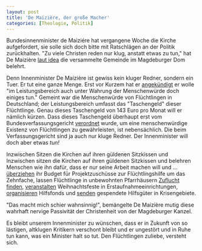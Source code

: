 ```yaml
---
layout: post
title: 'De Maizière, der große Macher'
categories: [Theologie, Politik]
---
```


Bundesinnenminister de Maiziére hat vergangene Woche die Kirche aufgefordert, sie solle sich doch bitte mit Ratschlägen an der Politik zurückhalten. "Zu viele Christen reden nur klug, anstatt etwas zu tun," hat De Maizière [laut idea](http://www.idea.de/thema-des-tages/artikel/kirche-soll-sich-mit-ratschlaegen-an-die-politik-zurueckhalten-83429.html) die versammelte Gemeinde im Magdeburger Dom belehrt.

Denn Innenminister De Maizière ist gewiss kein kluger Redner, sondern ein Tuer. Er tut eine ganze Menge. Erst vor Kurzem hat er [angekündigt](http://www.faz.net/aktuell/opposition-gegen-weniger-taschengeld-fuer-asylbewerber-13749708.html) er wolle "im Leistungsbereich auch unter Wahrung der Menschenwürde doch einiges tun." Gemeint war die Menschenwürde von Flüchtlingen in Deutschland; der Leistungsbereich umfasst das "Taschengeld" dieser Flüchtlinge. Genau dieses Taschengeld von 143 Euro pro Monat will er nämlich kürzen. Dass dieses Taschengeld überhaupt erst vom Bundesverfassungsgericht [verordnet](http://www.bundesverfassungsgericht.de/pressemitteilungen/bvg12-056.html) wurde, um eine menschenwürdige Existenz von Flüchtlingen zu gewährleisten, ist nebensächlich. Die beim Verfassungsgericht sind ja auch nur kluge Redner. Der Innenminister will doch aber etwas *tun!*

Inzwischen Sitzen die Kirchen auf ihren güldenen Sitzkissen und Inzwischen sitzen die Kirchen auf ihren güldenen Sitzkissen und belehren Menschen wie ihn dafür, dass er nur seine Arbeit machen will und … [überziehen](http://www.evlks.de/doc/Drucksache_26_Internetberichterstattung.pdf) ihr Budget für Projektzuschüsse zur Flüchtlingshilfe um das Zehnfache, lassen Flüchtlinge in unbewohnten Pfarrhäusern [Zuflucht finden](http://www.evangelisch.de/inhalte/124206/27-08-2015/zehn-fluechtlinge-ziehen-wuerttembergisches-pfarrhaus), [veranstalten](http://www.thomas-kaumanns.de/2014/12/22/pfarreiengemeinschaft-neuss-mitte-setzt-hilfsaktion-fuer-fluechtlinge-fort/) Weihnachtsfeste in Erstaufnahmeeinrichtungen, [organisieren](http://www.kirchenkreis-vlotho.de/website/kirchenkreis/aktuell/2368-2015-02-26-09-35-59.html) Hilfsfonds und [senden](http://osthessen-news.de/n1230211/region-evangelische-kirche-startet-hilfsaktion-f-r-fl-chtlinge-in-syrien.html) gespendete Hilfsgüter in Krisengebiete.   

"Das macht mich schier wahnsinnig!", bemängelte De Maizière mutig diese wahrhaft nervige Passivität der Christenheit von der Magdeburger Kanzel.

Es bleibt unserem Innenminister zu wünschen, dass er in Zukunft von so lästigen, altklugen Kritikern verschont bleibt und er ungestört und in Ruhe tun kann, was ein Minister halt so tut. Den Flüchtlingen zuliebe, versteht sich.